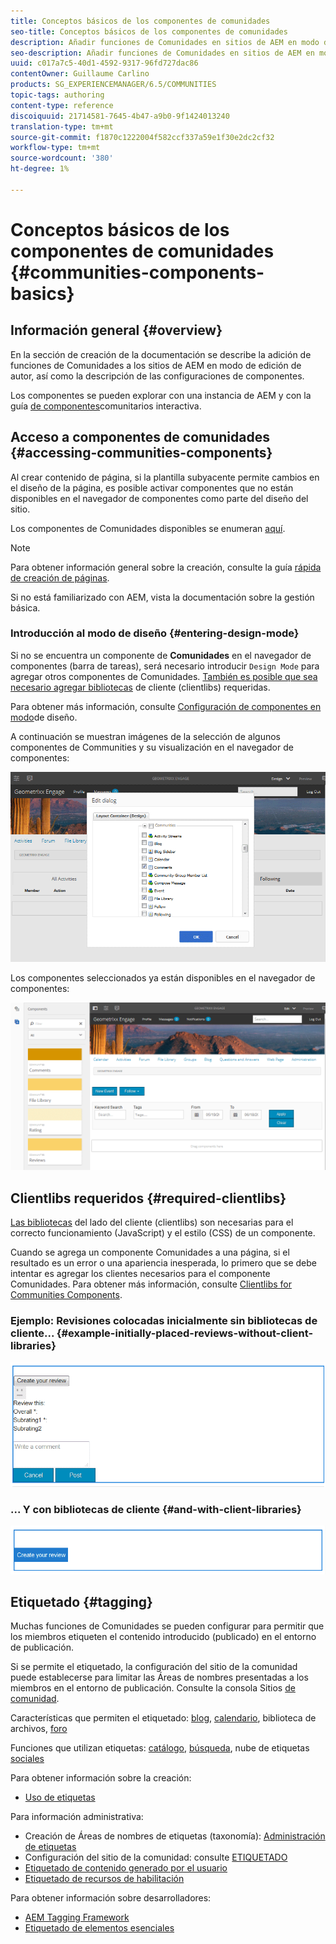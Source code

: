```yaml
---
title: Conceptos básicos de los componentes de comunidades
seo-title: Conceptos básicos de los componentes de comunidades
description: Añadir funciones de Comunidades en sitios de AEM en modo de edición y configurar componentes
seo-description: Añadir funciones de Comunidades en sitios de AEM en modo de edición y configurar componentes
uuid: c017a7c5-40d1-4592-9317-96fd727dac86
contentOwner: Guillaume Carlino
products: SG_EXPERIENCEMANAGER/6.5/COMMUNITIES
topic-tags: authoring
content-type: reference
discoiquuid: 21714581-7645-4b47-a9b0-9f1424013240
translation-type: tm+mt
source-git-commit: f1870c1222004f582ccf337a59e1f30e2dc2cf32
workflow-type: tm+mt
source-wordcount: '380'
ht-degree: 1%

---
```



# Conceptos básicos de los componentes de comunidades {#communities-components-basics}

## Información general {#overview}

En la sección de creación de la documentación se describe la adición de funciones de Comunidades a los sitios de AEM en modo de edición de autor, así como la descripción de las configuraciones de componentes.

Los componentes se pueden explorar con una instancia de AEM y con la guía [de componentes](components-guide.md)comunitarios interactiva.

## Acceso a componentes de comunidades {#accessing-communities-components}

Al crear contenido de página, si la plantilla subyacente permite cambios en el diseño de la página, es posible activar componentes que no están disponibles en el navegador de componentes como parte del diseño del sitio.

Los componentes de Comunidades disponibles se enumeran [aquí](author-communities.md#available-communities-components).

>[!NOTE]
>
>Para obtener información general sobre la creación, consulte la guía [rápida de creación de páginas](../../help/sites-authoring/qg-page-authoring.md).
>
>Si no está familiarizado con AEM, vista la documentación sobre la gestión [](../../help/sites-authoring/basic-handling.md)básica.


### Introducción al modo de diseño {#entering-design-mode}

Si no se encuentra un componente de **Comunidades** en el navegador de componentes (barra de tareas), será necesario introducir `Design Mode` para agregar otros componentes de Comunidades. [También es posible que sea necesario agregar bibliotecas](#required-clientlibs) de cliente (clientlibs) requeridas.

Para obtener más información, consulte [Configuración de componentes en modo](../../help/sites-authoring/default-components-designmode.md)de diseño.

A continuación se muestran imágenes de la selección de algunos componentes de Communities y su visualización en el navegador de componentes:

![chlimage_1-424](assets/chlimage_1-424.png)

Los componentes seleccionados ya están disponibles en el navegador de componentes:

![chlimage_1-425](assets/chlimage_1-425.png)

## Clientlibs requeridos {#required-clientlibs}

[Las bibliotecas](../../help/sites-developing/clientlibs.md) del lado del cliente (clientlibs) son necesarias para el correcto funcionamiento (JavaScript) y el estilo (CSS) de un componente.

Cuando se agrega un componente Comunidades a una página, si el resultado es un error o una apariencia inesperada, lo primero que se debe intentar es agregar los clientes necesarios para el componente Comunidades. Para obtener más información, consulte [Clientlibs for Communities Components](clientlibs.md).

### Ejemplo: Revisiones colocadas inicialmente sin bibliotecas de cliente... {#example-initially-placed-reviews-without-client-libraries}

![chlimage_1-426](assets/chlimage_1-426.png)

### ... Y con bibliotecas de cliente {#and-with-client-libraries}

![chlimage_1-427](assets/chlimage_1-427.png)

## Etiquetado {#tagging}

Muchas funciones de Comunidades se pueden configurar para permitir que los miembros etiqueten el contenido introducido (publicado) en el entorno de publicación.

Si se permite el etiquetado, la configuración del sitio de la comunidad puede establecerse para limitar las Áreas de nombres presentadas a los miembros en el entorno de publicación. Consulte la consola Sitios [de comunidad](sites-console.md#tagging).

Características que permiten el etiquetado: [blog](blog-feature.md), [calendario](calendar.md), biblioteca [](file-library.md)de archivos, [foro](forum.md)

Funciones que utilizan etiquetas: [catálogo](catalog.md), [búsqueda](search.md), nube de etiquetas [sociales](tagcloud.md)

Para obtener información sobre la creación:

* [Uso de etiquetas](../../help/sites-authoring/tags.md)

Para información administrativa:

* Creación de Áreas de nombres de etiquetas (taxonomía): [Administración de etiquetas](../../help/sites-administering/tags.md)
* Configuración del sitio de la comunidad: consulte [ETIQUETADO](sites-console.md#tagging)
* [Etiquetado de contenido generado por el usuario](../../help/sites-authoring/tags.md)
* [Etiquetado de recursos de habilitación](tag-resources.md)

Para obtener información sobre desarrolladores:

* [AEM Tagging Framework](../../help/sites-developing/framework.md)
* [Etiquetado de elementos esenciales](tag.md)

